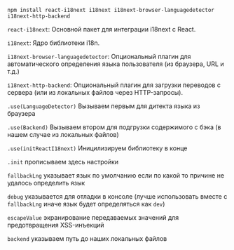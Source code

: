 
`npm install react-i18next i18next i18next-browser-languagedetector i18next-http-backend`

`react-i18next`: Основной пакет для интеграции i18next с React.

`i18next`: Ядро библиотеки i18n.

`i18next-browser-languagedetector`: Опциональный плагин для автоматического определения языка пользователя (из браузера, URL и т.д.)

`i18next-http-backend`: Опциональный плагин для загрузки переводов с сервера (или из локальных файлов через HTTP-запросы).


`.use(LanguageDetector)` Вызываем первым для дитекта языка из браузера

`.use(Backend)` Вызываем втором для подгрузки содержимого с бэка (в нашем случае из локальных файлов)

`.use(initReactI18next)` Иницилизируем библиотеку в конце


`.init` прописываем здесь настройки

`fallbackLng` указывает язык по умолчанию если по какой то причине не удалось определить язык

`debug` указывается для отладки в консоле (лучше использовать вместе с `fallbackLng` иначе язык будет определяться как `dev`)

`escapeValue` экранирование передаваемых значений для предотвращения XSS-инъекций

`backend` указываем путь до наших локальных файлов
